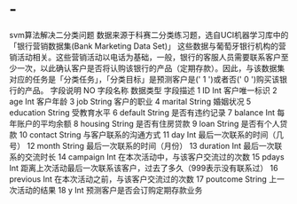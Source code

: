 # -
svm算法解决二分类问题
数据来源于科赛二分类练习题，选自UCI机器学习库中的「银行营销数据集(Bank Marketing Data Set)」
这些数据与葡萄牙银行机构的营销活动相关。这些营销活动以电话为基础，一般，银行的客服人员需要联系客户至少一次，以此确认客户是否将认购该银行的产品（定期存款）。因此，与该数据集对应的任务是「分类任务」，「分类目标」是预测客户是(' 1 ')或者否(' 0 ')购买该银行的产品。
字段说明
NO	 字段名称	 数据类型	   字段描述
1	    ID	      Int	     客户唯一标识
2	    age	      Int	     客户年龄
3	    job	      String	 客户的职业
4	    marital	  String	 婚姻状况
5   	education	String	 受教育水平
6	    default	  String	 是否有违约记录
7	    balance	  Int	     每年账户的平均余额
8   	housing	  String	 是否有住房贷款
9	    loan	    String	 是否有个人贷款
10 	  contact	  String	 与客户联系的沟通方式
11	  day	      Int	     最后一次联系的时间（几号）
12	  month   	String	 最后一次联系的时间（月份）
13	  duration	Int	     最后一次联系的交流时长
14	  campaign	Int    	 在本次活动中，与该客户交流过的次数
15	  pdays	    Int	     距离上次活动最后一次联系该客户，过去了多久（999表示没有联系过）
16	  previous	Int	     在本次活动之前，与该客户交流过的次数
17	  poutcome	String	 上一次活动的结果
18	  y	        Int	     预测客户是否会订购定期存款业务
